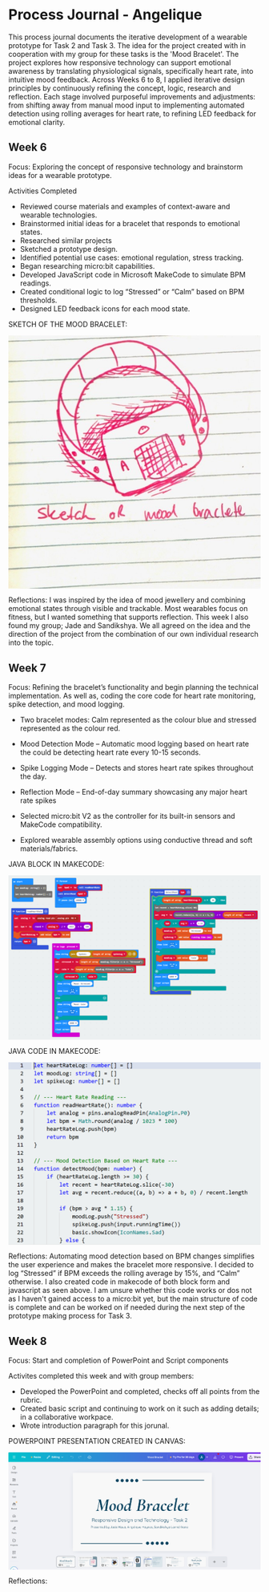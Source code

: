 # Process Journal - Angelique
This process journal documents the iterative development of a wearable prototype for Task 2 and Task 3. The idea for the project created with in cooperation with my group for these tasks is the 'Mood Bracelet'. The project explores how responsive technology can support emotional awareness by translating physiological signals, specifically heart rate, into intuitive mood feedback. Across Weeks 6 to 8, I applied iterative design principles by continuously refining the concept, logic, research and reflection. Each stage involved purposeful improvements and adjustments: from shifting away from manual mood input to implementing automated detection using rolling averages for heart rate, to refining LED feedback for emotional clarity. 

## Week 6
Focus: Exploring the concept of responsive technology and brainstorm ideas for a wearable prototype.

Activities Completed
- Reviewed course materials and examples of context-aware and wearable technologies.
- Brainstormed initial ideas for a bracelet that responds to emotional states.
- Researched similar projects
- Sketched a prototype design.
- Identified potential use cases: emotional regulation, stress tracking.
- Began researching micro:bit capabilities.
- Developed JavaScript code in Microsoft MakeCode to simulate BPM readings.
- Created conditional logic to log “Stressed” or “Calm” based on BPM thresholds.
- Designed LED feedback icons for each mood state.

SKETCH OF THE MOOD BRACELET:
<p align="center" style="text-align: center;">
  <img src="images/sketch.png" alt="Sketch of Bracelet Concept" style="display: block; margin-left: auto; margin-right: auto;"/>
</p>


Reflections: I was inspired by the idea of mood jewellery and combining emotional states through visible and trackable. Most wearables focus on fitness, but I wanted something that supports reflection. This week I also found my group; Jade and Sandikshya. We all agreed on the idea and the direction of the project from the combination of our own individual research into the topic.


## Week 7
Focus: Refining the bracelet’s functionality and begin planning the technical implementation. As well as, coding the core code for heart rate monitoring, spike detection, and mood logging.

- Two bracelet modes: Calm represented as the colour blue and stressed represented as the colour red.

- Mood Detection Mode – Automatic mood logging based on heart rate the could be detecting heart rate every 10-15 seconds.

- Spike Logging Mode – Detects and stores heart rate spikes throughout the day.

- Reflection Mode – End-of-day summary showcasing any major heart rate spikes

- Selected micro:bit V2 as the controller for its built-in sensors and MakeCode compatibility.

- Explored wearable assembly options using conductive thread and soft materials/fabrics.


JAVA BLOCK IN MAKECODE:
<p align="center" style="text-align: center;">
  <img src="images/Java-blocks.png" alt="Java blocks" style="display: block; margin-left: auto; margin-right: auto;"/>
</p>


JAVA CODE IN MAKECODE:
<p align="center" style="text-align: center;">
  <img src="images/Java-code.png" alt="Java code" style="display: block; margin-left: auto; margin-right: auto;"/>
</p>

Reflections: Automating mood detection based on BPM changes simplifies the user experience and makes the bracelet more responsive. I decided to log “Stressed” if BPM exceeds the rolling average by 15%, and “Calm” otherwise. I also created code in makecode of both block form and javascript as seen above. I am unsure whether this code works or dos not as I haven't gained access to a micro:bit yet, but the main structure of code is complete and can be worked on if needed during the next step of the prototype making process for Task 3.


## Week 8
Focus: Start and completion of PowerPoint and Script components

Activites completed this week and with group members:

- Developed the PowerPoint and completed, checks off all points from the rubric.
- Created basic script and continuing to work on it such as adding details; in a collaborative workpace.
- Wrote introduction paragraph for this jorunal.

POWERPOINT PRESENTATION CREATED IN CANVAS:
<p align="center" style="text-align: center;">
  <img src="images/powerpoint.png" alt="powerpoint" style="display: block; margin-left: auto; margin-right: auto;"/>
</p>

Reflections: 






























